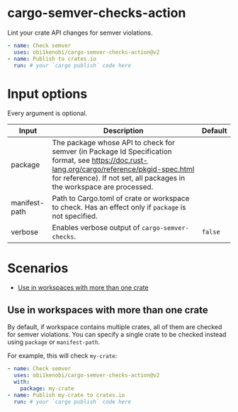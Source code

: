 # cargo-semver-checks-action
Lint your crate API changes for semver violations.

```yaml
- name: Check semver
  uses: obi1kenobi/cargo-semver-checks-action@v2
- name: Publish to crates.io
  run: # your `cargo publish` code here
```

# Input options

Every argument is optional.

| Input              | Description                                                                                                                       | Default |
|--------------------|-----------------------------------------------------------------------------------------------------------------------------------|---------|
| package        | The package whose API to check for semver (in Package Id Specification format, see https://doc.rust-lang.org/cargo/reference/pkgid-spec.html for reference). If not set, all packages in the workspace are processed. | |
| manifest-path      | Path to Cargo.toml of crate or workspace to check. Has an effect only if `package` is not specified. | |
| verbose            | Enables verbose output of `cargo-semver-checks`. | `false` |

# Scenarios

- [Use in workspaces with more than one crate](#use-in-workspaces-with-more-than-one-crate)

## Use in workspaces with more than one crate

By default, if workspace contains multiple crates, all of them are checked for semver violations. You can specify a single crate to be checked instead using `package` or `manifest-path`.

For example, this will check `my-crate`:
```yaml
- name: Check semver
  uses: obi1kenobi/cargo-semver-checks-action@v2
  with:
    package: my-crate
- name: Publish my-crate to crates.io
  run: # your `cargo publish` code here
```
